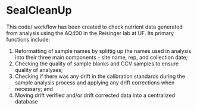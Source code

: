 # SealCleanUp

This code/ workflow has been created to check nutrient data generated from analysis using the AQ400 in the Reisinger lab at UF. Its primary functions include:
1) Reformatting of sample names by splittig up the names used in analysis into their three main components - site name, rep, and collection date; 
2) Checking the quality of sample blanks and CCV samples to ensure quality of analyses; 
3) Checking if there was any drift in the calibration standards during the sample analysis process and applying any drift corrections when necessary; and 
4) Moving drift verified and/or drift corrected data into a centralized database 
